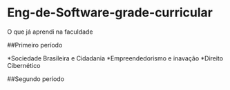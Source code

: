 # Eng-de-Software-grade-curricular
O que já aprendi na faculdade

##Primeiro período

*Sociedade  Brasileira e Cidadania
*Empreendedorismo e inavação
*Direito Cibernético

##Segundo período
